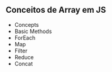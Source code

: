 ## Conceitos de Array em JS

- Concepts
- Basic Methods
- ForEach
- Map 
- Filter
- Reduce
- Concat
